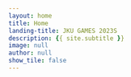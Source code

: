 ```yaml
---
layout: home
title: Home
landing-title: JKU GAMES 2023S
description: {{ site.subtitle }}
image: null
author: null
show_tile: false
---
```



